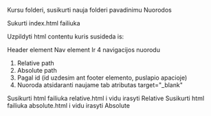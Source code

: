 Kursu folderi, susikurti nauja folderi pavadinimu Nuorodos

Sukurti index.html failiuka

Uzpildyti html contentu kuris susideda is:

Header element
Nav element
Ir 4 navigacijos nuorodu
1. Relative path
2. Absolute path
3. Pagal id (id uzdesim ant footer elemento, puslapio apacioje)
4. Nuoroda atsidaranti naujame tab atributas target="_blank"

Susikurti html failiuka relative.html i vidu irasyti Relative
Susikurti html failiuka absolute.html i vidu irasyti Absolute